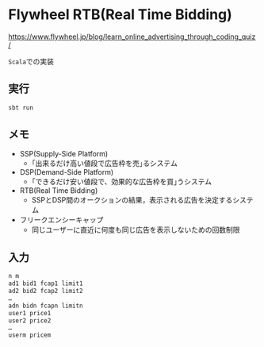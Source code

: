 # Flywheel RTB(Real Time Bidding)

<https://www.flywheel.jp/blog/learn_online_advertising_through_coding_quiz/>

`Scala`での実装

## 実行

```sbt
sbt run
```

## メモ

- SSP(Supply-Side Platform)
  - ｢出来るだけ高い値段で広告枠を売｣るシステム
- DSP(Demand-Side Platform)
  - ｢できるだけ安い値段で、効果的な広告枠を買｣うシステム
- RTB(Real Time Bidding)
  - SSPとDSP間のオークションの結果，表示される広告を決定するシステム
- フリークエンシーキャップ
  - 同じユーザーに直近に何度も同じ広告を表示しないための回数制限

## 入力

```txt
n m
ad1 bid1 fcap1 limit1
ad2 bid2 fcap2 limit2
…
adn bidn fcapn limitn
user1 price1
user2 price2
…
userm pricem
```
